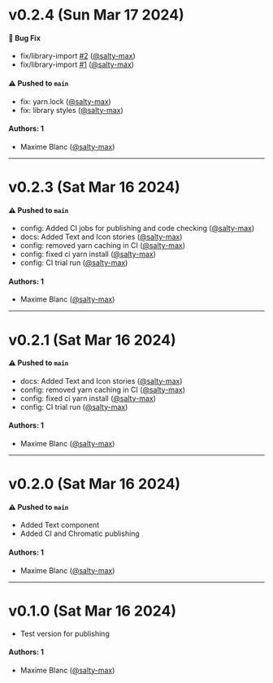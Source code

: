 # v0.2.4 (Sun Mar 17 2024)

#### 🐛 Bug Fix

- fix/library-import [#2](https://github.com/salty-max/jelly/pull/2) ([@salty-max](https://github.com/salty-max))
- fix/library-import [#1](https://github.com/salty-max/jelly/pull/1) ([@salty-max](https://github.com/salty-max))

#### ⚠️ Pushed to `main`

- fix: yarn.lock ([@salty-max](https://github.com/salty-max))
- fix: library styles ([@salty-max](https://github.com/salty-max))

#### Authors: 1

- Maxime Blanc ([@salty-max](https://github.com/salty-max))

---

# v0.2.3 (Sat Mar 16 2024)

#### ⚠️ Pushed to `main`

- config: Added CI jobs for publishing and code checking ([@salty-max](https://github.com/salty-max))
- docs: Added Text and Icon stories ([@salty-max](https://github.com/salty-max))
- config: removed yarn caching in CI ([@salty-max](https://github.com/salty-max))
- config: fixed ci yarn install ([@salty-max](https://github.com/salty-max))
- config: CI trial run ([@salty-max](https://github.com/salty-max))

#### Authors: 1

- Maxime Blanc ([@salty-max](https://github.com/salty-max))

---

# v0.2.1 (Sat Mar 16 2024)

#### ⚠️ Pushed to `main`

- docs: Added Text and Icon stories ([@salty-max](https://github.com/salty-max))
- config: removed yarn caching in CI ([@salty-max](https://github.com/salty-max))
- config: fixed ci yarn install ([@salty-max](https://github.com/salty-max))
- config: CI trial run ([@salty-max](https://github.com/salty-max))

#### Authors: 1

- Maxime Blanc ([@salty-max](https://github.com/salty-max))

---

# v0.2.0 (Sat Mar 16 2024)

#### ⚠️ Pushed to `main`

- Added Text component
- Added CI and Chromatic publishing

#### Authors: 1

- Maxime Blanc ([@salty-max](https://github.com/salty-max))

---

# v0.1.0 (Sat Mar 16 2024)

- Test version for publishing

#### Authors: 1

- Maxime Blanc ([@salty-max](https://github.com/salty-max))
